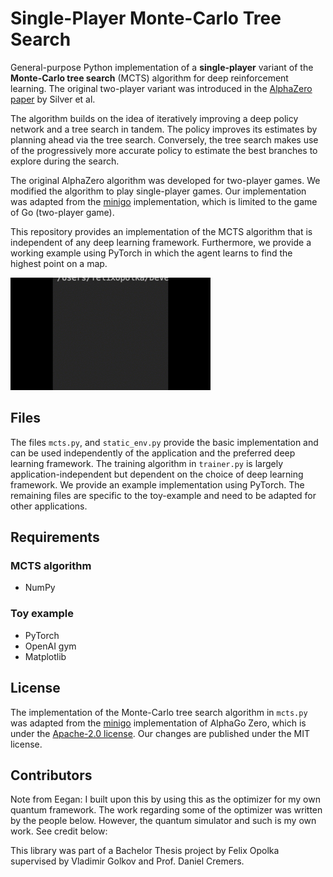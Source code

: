 # Single-Player Monte-Carlo Tree Search

General-purpose Python implementation of a **single-player** variant of the **Monte-Carlo tree search** (MCTS) algorithm for deep reinforcement learning. The original two-player variant was introduced in the [AlphaZero paper](https://arxiv.org/abs/1712.01815) by Silver et al.

The algorithm builds on the idea of iteratively improving a deep policy network and a tree search in tandem. The policy improves its estimates by planning ahead via the tree search. Conversely, the tree search makes use of the progressively more accurate policy to estimate the best branches to explore during the search.

The original AlphaZero algorithm was developed for two-player games. We modified the algorithm to play single-player games. Our implementation was adapted from the [minigo](https://github.com/tensorflow/minigo) implementation, which is limited to the game of Go (two-player game).

This repository provides an implementation of the MCTS algorithm that is independent of any deep learning framework. Furthermore, we provide a working example using PyTorch in which the agent learns to find the highest point on a map.

![](HillClimbing.gif)


## Files

The files `mcts.py`, and `static_env.py` provide the basic implementation and can be used independently of the application and the preferred deep learning framework. The training algorithm in `trainer.py` is largely application-independent but dependent on the choice of deep learning framework. We provide an example implementation using PyTorch. The remaining files are specific to the toy-example and need to be adapted for other applications.

## Requirements

### MCTS algorithm

* NumPy

### Toy example

* PyTorch
* OpenAI gym
* Matplotlib

## License

The implementation of the Monte-Carlo tree search algorithm in `mcts.py` was adapted from the [minigo](https://github.com/tensorflow/minigo) implementation of AlphaGo Zero, which is under the [Apache-2.0 license](https://github.com/FelixOpolka/Single-Player-MCTS/blob/master/minigo-license). Our changes are published under the MIT license.

## Contributors

Note from Eegan: I built upon this by using this as the optimizer for my own quantum framework. The work regarding some of the optimizer was written by the people below. However, the quantum simulator and such is my own work. See credit below:

This library was part of a Bachelor Thesis project by Felix Opolka supervised by Vladimir Golkov and Prof. Daniel Cremers. 

